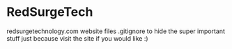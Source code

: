 # RedSurgeTech
redsurgetechnology.com website files
.gitignore to hide the super important stuff just because
visit the site if you would like :)